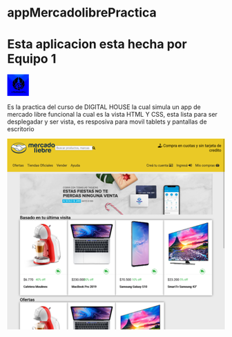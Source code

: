 # appMercadolibrePractica
  <h1>Esta aplicacion esta hecha por Equipo 1</h1>
  <img src="https://github.com/Eduardishion/Eduardishion/blob/main/_milogo.gif"  width="50" height="50"/>


Es la practica del curso de DIGITAL HOUSE la cual simula un app de mercado libre funcional
la cual es la vista HTML Y CSS, esta lista para ser desplegadar y ser vista, es resposiva para movil tablets y pantallas de escritorio

<img src="https://github.com/Eduardishion/appMercadolibrePracticaEduardo/blob/main/Captura%20de%20pantalla%202021-06-07%20-%2016.36.18.png">
